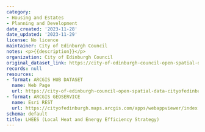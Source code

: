 ```yaml
---
category:
- Housing and Estates
- Planning and Development
date_created: '2023-11-28'
date_updated: '2023-11-29'
license: No licence
maintainer: City of Edinburgh Council
notes: <p>{{description}}</p>
organization: City of Edinburgh Council
original_dataset_link: https://city-of-edinburgh-council-open-spatial-data-cityofedinburgh.hub.arcgis.com/apps/cityofedinburgh::lhees-local-heat-and-energy-efficiency-strategy
records: null
resources:
- format: ARCGIS HUB DATASET
  name: Web Page
  url: https://city-of-edinburgh-council-open-spatial-data-cityofedinburgh.hub.arcgis.com/apps/cityofedinburgh::lhees-local-heat-and-energy-efficiency-strategy
- format: ARCGIS GEOSERVICE
  name: Esri REST
  url: https://cityofedinburgh.maps.arcgis.com/apps/webappviewer/index.html?id=13c444077e3e464394c6abb3b18adfec
schema: default
title: LHEES (Local Heat and Energy Efficiency Strategy)
---
```


